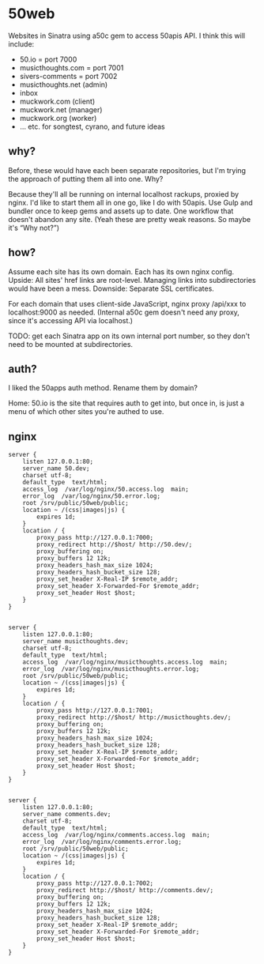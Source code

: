 # 50web

Websites in Sinatra using a50c gem to access 50apis API.  I think this will include:

* 50.io = port 7000
* musicthoughts.com = port 7001
* sivers-comments = port 7002
* musicthoughts.net (admin)
* inbox
* muckwork.com (client)
* muckwork.net (manager)
* muckwork.org (worker)
* … etc. for songtest, cyrano, and future ideas

## why?

Before, these would have each been separate repositories, but I'm trying the approach of putting them all into one.  Why?

Because they'll all be running on internal localhost rackups, proxied by nginx.  I'd like to start them all in one go, like I do with 50apis.  Use Gulp and bundler once to keep gems and assets up to date.  One workflow that doesn't abandon any site.  (Yeah these are pretty weak reasons.  So maybe it's “Why not?”)

## how?

Assume each site has its own domain.  Each has its own nginx config.
Upside: All sites' href links are root-level.  Managing links into subdirectories would have been a mess.
Downside: Separate SSL certificates.

For each domain that uses client-side JavaScript, nginx proxy /api/xxx to localhost:9000 as needed.
(Internal a50c gem doesn't need any proxy, since it's accessing API via localhost.)

TODO: get each Sinatra app on its own internal port number, so they don't need to be mounted at subdirectories.

## auth?

I liked the 50apps auth method.  Rename them by domain?

Home: 50.io is the site that requires auth to get into, but once in, is just a menu of which other sites you're authed to use.

## nginx

```
server {
	listen 127.0.0.1:80;
	server_name 50.dev;
	charset utf-8;
	default_type  text/html;
	access_log  /var/log/nginx/50.access.log  main;
	error_log  /var/log/nginx/50.error.log;
	root /srv/public/50web/public;
	location ~ /(css|images|js) {
		expires 1d;
	}
	location / {
		proxy_pass http://127.0.0.1:7000;
		proxy_redirect http://$host/ http://50.dev/;
		proxy_buffering on;
		proxy_buffers 12 12k;
		proxy_headers_hash_max_size 1024;
		proxy_headers_hash_bucket_size 128;
		proxy_set_header X-Real-IP $remote_addr;
		proxy_set_header X-Forwarded-For $remote_addr;
		proxy_set_header Host $host;
	}
}


server {
	listen 127.0.0.1:80;
	server_name musicthoughts.dev;
	charset utf-8;
	default_type  text/html;
	access_log  /var/log/nginx/musicthoughts.access.log  main;
	error_log  /var/log/nginx/musicthoughts.error.log;
	root /srv/public/50web/public;
	location ~ /(css|images|js) {
		expires 1d;
	}
	location / {
		proxy_pass http://127.0.0.1:7001;
		proxy_redirect http://$host/ http://musicthoughts.dev/;
		proxy_buffering on;
		proxy_buffers 12 12k;
		proxy_headers_hash_max_size 1024;
		proxy_headers_hash_bucket_size 128;
		proxy_set_header X-Real-IP $remote_addr;
		proxy_set_header X-Forwarded-For $remote_addr;
		proxy_set_header Host $host;
	}
}


server {
	listen 127.0.0.1:80;
	server_name comments.dev;
	charset utf-8;
	default_type  text/html;
	access_log  /var/log/nginx/comments.access.log  main;
	error_log  /var/log/nginx/comments.error.log;
	root /srv/public/50web/public;
	location ~ /(css|images|js) {
		expires 1d;
	}
	location / {
		proxy_pass http://127.0.0.1:7002;
		proxy_redirect http://$host/ http://comments.dev/;
		proxy_buffering on;
		proxy_buffers 12 12k;
		proxy_headers_hash_max_size 1024;
		proxy_headers_hash_bucket_size 128;
		proxy_set_header X-Real-IP $remote_addr;
		proxy_set_header X-Forwarded-For $remote_addr;
		proxy_set_header Host $host;
	}
}
```
